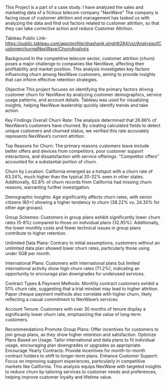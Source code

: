 This Project is a part of a case study.
I have analyzed the sales and marketing data of a fictious telecom company "NexWave"
The company is facing issue of customer attrition and management has tasked us with analyzing the data and find out factors related to customer attrition, so that they can take corrective action and reduce Customer Attrition.

Tableau Public Link- https://public.tableau.com/app/profile/shashank.singh6284/viz/AnalysisofCustomerchurnatNexWave/ChurnAnalysis

Background
In the competitive telecom sector, customer attrition (churn) poses a major challenge to companies like NexWave, affecting their profitability and market position. This analysis investigates key factors influencing churn among NexWave customers, aiming to provide insights that can inform effective retention strategies.

Objective
This project focuses on identifying the primary factors driving customer churn for NexWave by analyzing customer demographics, service usage patterns, and account details. Tableau was used for visualizing insights, helping NexWave leadership quickly identify trends and take action.

Key Findings
Overall Churn Rate: The analysis determined that 26.86% of NexWave’s customers have churned. By creating calculated fields to detect unique customers and churned status, we verified this rate accurately represents NexWave’s current attrition.

Top Reasons for Churn: The primary reasons customers leave include better offers and devices from competitors, poor customer support interactions, and dissatisfaction with service offerings. "Competitor offers" accounted for a substantial portion of churn.

Churn by Location: California emerged as a hotspot with a churn rate of 63.24%, much higher than the typical 20-32% seen in other states. Additionally, 62.8% of churn records from California had missing churn reasons, warranting further investigation.

Demographic Insights: Age significantly affects churn rates, with senior citizens (60+) showing a higher tendency to churn (38.22% vs. 24.30% for other age groups).

Group Schemes: Customers in group plans exhibit significantly lower churn rates (5-8%) compared to those on individual plans (32.85%). Additionally, the lower monthly costs and fewer technical issues in group plans contribute to higher retention.

Unlimited Data Plans: Contrary to initial assumptions, customers without an unlimited data plan showed lower churn rates, particularly those using under 5GB per month.

International Plans: Customers with international plans but limited international activity show high churn rates (71.2%), indicating an opportunity to encourage plan downgrades for underused services.

Contract Types & Payment Methods: Monthly contract customers exhibit a 51% churn rate, suggesting that a trial mindset may lead to higher attrition. Paper cheque payment methods also correlate with higher churn, likely reflecting a casual commitment to NexWave’s services.

Account Tenure: Customers with over 30 months of tenure display a significantly lower churn rate, emphasizing the value of long-term customers.

Recommendations
Promote Group Plans: Offer incentives for customers to join group plans, as they show higher retention and satisfaction.
Optimize Plans Based on Usage: Tailor international and data plans to fit individual usage, encouraging plan downgrades or upgrades as appropriate.
Encourage Yearly Contracts: Provide incentives for month-to-month contract holders to shift to longer-term plans.
Enhance Customer Support: Focus on improving support experiences, particularly in competitive markets like California.
This analysis equips NexWave with targeted insights to reduce churn by tailoring services to customer needs and preferences, helping improve customer loyalty and lifetime value.











